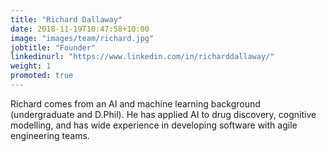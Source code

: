 ```yaml
---
title: "Richard Dallaway"
date: 2018-11-19T10:47:58+10:00
image: "images/team/richard.jpg"
jobtitle: "Founder"
linkedinurl: "https://www.linkedin.com/in/richarddallaway/"
weight: 1
promoted: true
---
```


Richard comes from an AI and machine learning background (undergraduate and D.Phil). He has applied AI to drug discovery, cognitive modelling, and has wide experience in developing software with agile engineering teams.

